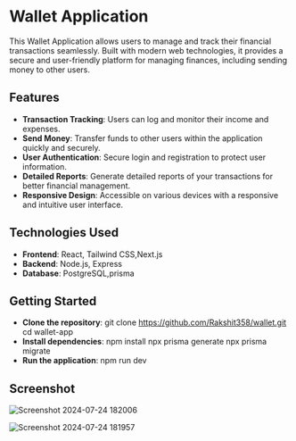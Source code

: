 
# Wallet Application

This Wallet Application allows users to manage and track their financial transactions seamlessly. Built with modern web technologies, it provides a secure and user-friendly platform for managing finances, including sending money to other users.

## Features

-   **Transaction Tracking**: Users can log and monitor their income and expenses.
-   **Send Money**: Transfer funds to other users within the application quickly and securely.
-   **User Authentication**: Secure login and registration to protect user information.
-   **Detailed Reports**: Generate detailed reports of your transactions for better financial management.
-   **Responsive Design**: Accessible on various devices with a responsive and intuitive user interface.

## Technologies Used

-   **Frontend**: React, Tailwind CSS,Next.js
-   **Backend**: Node.js, Express
-   **Database**: PostgreSQL,prisma
## Getting Started
- **Clone the repository**: 
  git clone https://github.com/Rakshit358/wallet.git
  cd wallet-app
- **Install dependencies**:
  npm install
  npx prisma generate
  npx prisma migrate
- **Run the application**:
  npm run dev

## Screenshot

![Screenshot 2024-07-24 182006](https://github.com/user-attachments/assets/98f37297-ee9f-4383-aa34-076962497f9b)

![Screenshot 2024-07-24 181957](https://github.com/user-attachments/assets/f0b289c6-2f10-4bb4-8550-a24422e4ed3a)
